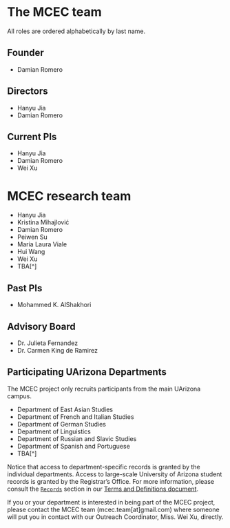 # The MCEC team

All roles are ordered alphabetically by last name.

## Founder

- Damian Romero

## Directors

- Hanyu Jia
- Damian Romero

## Current PIs

- Hanyu Jia
- Damian Romero
- Wei Xu

# MCEC research team

- Hanyu Jia
- Kristina Mihajlović
- Damian Romero
- Peiwen Su
- Maria Laura Viale
- Hui Wang
- Wei Xu
- TBA[^]

## Past PIs

- Mohammed K. AlShakhori

## Advisory Board

- Dr. Julieta Fernandez
- Dr. Carmen King de Ramirez

## Participating UArizona Departments

The MCEC project only recruits participants from the main UArizona campus.

- Department of East Asian Studies
- Department of French and Italian Studies
- Department of German Studies
- Department of Linguistics
- Department of Russian and Slavic Studies
- Department of Spanish and Portuguese
- TBA[^]

Notice that access to department-specific records is granted by the individual departments. Access to large-scale University of Arizona student records is granted by the Registrar’s Office. For more information, please consult the [`Records`](Terms-and-definitions.md#who-grants-access-to-records?) section in our [Terms and Definitions document](Terms-and-definitions.md).

If you or your department is interested in being part of the MCEC project, please contact the MCEC team (mcec.team[at]gmail.com) where someone will put you in contact with our Outreach Coordinator, Miss. Wei Xu, directly.
